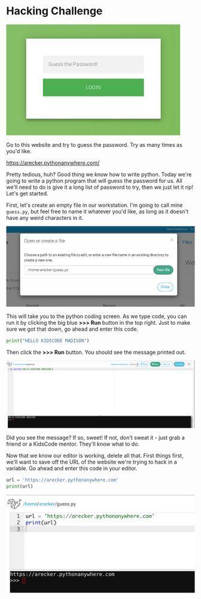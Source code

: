 # Hacking Challenge

![](screenshots/login.png)

Go to this website and try to guess the password.  Try as many times as you'd like.

https://arecker.pythonanywhere.com/

Pretty tedious, huh?  Good thing we know how to write python.  Today we're going to write a python program that will guess the password for us.  All we'll need to do is give it a long list of password to try, then we just let it rip!  Let's get started.

First, let's create an empty file in our workstation.  I'm going to call mine `guess.py`, but feel free to name it whatever you'd like, as long as it doesn't have any weird characters in it.

![](screenshots/create-a-file.png)

This will take you to the python coding screen.  As we type code, you can run it by clicking the big blue **>>> Run** button in the top right.  Just to make sure we got that down, go ahead and enter this code.

```python
print("HELLO KIDSCODE MADISON")
```

Then click the **>>> Run** button.  You should see the message printed out.

![](screenshots/hello.png)

Did you see the message?  If so, sweet!  If not, don't sweat it - just grab a friend or a KidsCode mentor.  They'll know what to do.

Now that we know our editor is working, delete all that.  First things first, we'll want to save off the URL of the website we're trying to hack in a variable.  Go ahead and enter this code in your editor.

```python
url = 'https://arecker.pythonanywhere.com'
print(url)
```

![](screenshots/url.png)